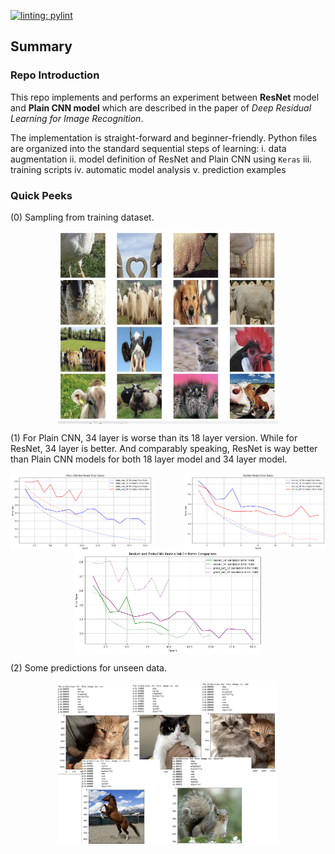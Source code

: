 
[![linting: pylint](https://img.shields.io/badge/linting-pylint-yellowgreen)](https://github.com/pylint-dev/pylint)

## Summary

### Repo Introduction

This repo implements and performs an experiment between **ResNet** model and **Plain CNN model** which are described in the paper of  *Deep Residual Learning for Image Recognition*.

The implementation is straight-forward and beginner-friendly. Python files are organized into the standard sequential steps of learning:
 i. data augmentation
 ii. model definition of ResNet and Plain CNN using `Keras`
 iii. training scripts
 iv. automatic model analysis
 v. prediction examples
 
 ### Quick Peeks

(0) Sampling from training dataset.
<div style="display: flex; justify-content: center;">
  <img src="pic/cooked-img-sample.jpg" alt="resnet" style="width: 70%;">
</div>

(1) For Plain CNN, 34 layer is worse than its 18 layer version. While for ResNet, 34 layer is better. And comparably speaking, ResNet is way better than Plain CNN models for both 18 layer model and 34 layer model.
<div style="display: flex; justify-content: space-between;">
  <img src="pic/expr-1-plainet.png" alt="plainet" style="width: 45%;">
  <img src="pic/expr-1-resnet.png" alt="resnet" style="width: 45%;">
</div>
<div style="display: flex; justify-content: center;">
  <img src="pic/expr-1-compare.png" alt="resnet" style="width: 60%;">
</div>

(2) Some predictions for unseen data.
<div style="display: flex; justify-content: center;">
  <img src="pic/predictions.jpg" alt="resnet" style="width: 70%;">
</div>

